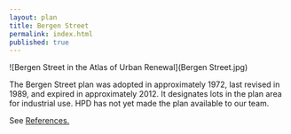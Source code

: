 ```yaml
---
layout: plan
title: Bergen Street
permalink: index.html
published: true
---
```


![Bergen Street in the Atlas of Urban Renewal](Bergen Street.jpg)

The Bergen Street plan was adopted in approximately 1972, last revised in 1989, and expired in approximately 2012. It designates lots in the plan area for industrial use. HPD has not yet made the plan available to our team.

See [References.](http://www.urbanreviewer.org/#page=references.html)